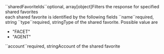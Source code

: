 <tr><td>``sharedFavoriteIds``</td><td>optional, array[object]</td><td>Filters the response for specified shared favorites
    <br/>each shared favorite is identified by the following fields</td><td></td><td></td></tr>
    <tr><td style="padding-left:20px;">``name``</td><td>required, string</td><td></td><td></td><td></td></tr>
    <tr><td style="padding-left:20px;">``type``</td><td>required, string</td><td>Type of the shared favorite. Possible value are 
<ul><li>"FACET"</li>
    <li>"AGENT"</li></ul>
</td><td></td><td></td></tr>
	<tr><td style="padding-left:20px;">``account``</td><td>required, string</td><td>Account of the shared favorite</td><td></td><td></td></tr>
    
